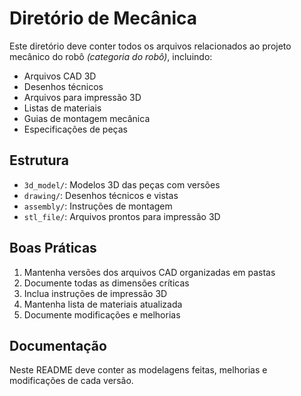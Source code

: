 # Diretório de Mecânica

Este diretório deve conter todos os arquivos relacionados ao projeto mecânico do robô *(categoria do robô)*, incluindo:

- Arquivos CAD 3D
- Desenhos técnicos
- Arquivos para impressão 3D
- Listas de materiais
- Guias de montagem mecânica
- Especificações de peças

## Estrutura

- `3d_model/`: Modelos 3D das peças com versões
- `drawing/`: Desenhos técnicos e vistas
- `assembly/`: Instruções de montagem
- `stl_file/`: Arquivos prontos para impressão 3D

## Boas Práticas

1. Mantenha versões dos arquivos CAD organizadas em pastas
2. Documente todas as dimensões críticas
3. Inclua instruções de impressão 3D
4. Mantenha lista de materiais atualizada
5. Documente modificações e melhorias

## Documentação

Neste README deve conter as modelagens feitas, melhorias e modificações de cada versão.